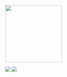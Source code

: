  <div>
  <a href="https://github.com/mathlag">
  <img height="180em" src="https://github-readme-stats.vercel.app/api?username=mathlag&show_icons=true&theme=dracula&include_all_commits=true&count_private=true"/>
  
    
  <a href = "mailto:mathlagosilva@outlook.com"><img src="https://img.shields.io/badge/-Gmail-%23333?style=for-the-badge&logo=gmail&logoColor=white" target="_blank"></a>
  <a href="https://www.linkedin.com/in/mathlago/" target="_blank"><img src="https://img.shields.io/badge/-LinkedIn-%230077B5?style=for-the-badge&logo=linkedin&logoColor=white" target="_blank"></a> 
    </div>

